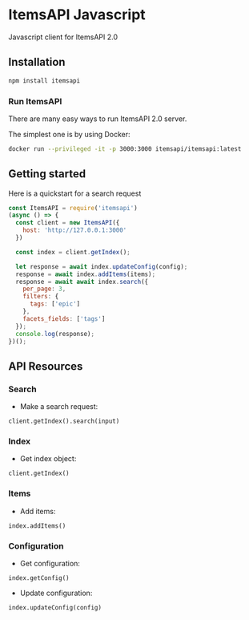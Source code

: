 # ItemsAPI Javascript 

Javascript client for ItemsAPI 2.0

## Installation

```sh
npm install itemsapi
```

### Run ItemsAPI

There are many easy ways to run ItemsAPI 2.0 server.

The simplest one is by using Docker:

```bash
docker run --privileged -it -p 3000:3000 itemsapi/itemsapi:latest
```

## Getting started

Here is a quickstart for a search request

```js
const ItemsAPI = require('itemsapi')
(async () => {
  const client = new ItemsAPI({
    host: 'http://127.0.0.1:3000'
  })

  const index = client.getIndex();

  let response = await index.updateConfig(config);
  response = await index.addItems(items);
  response = await await index.search({
    per_page: 3,
    filters: {
      tags: ['epic']
    },
    facets_fields: ['tags']
  });
  console.log(response);
})();
```


## API Resources

### Search 

- Make a search request:

`client.getIndex().search(input)`

### Index 

- Get index object:

`client.getIndex()`

### Items

- Add items:

`index.addItems()`

### Configuration

- Get configuration:

`index.getConfig()`

- Update configuration:

`index.updateConfig(config)`


